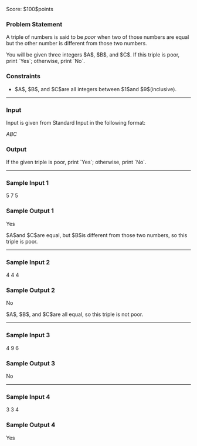 
<div>

<span>

<span>

<p>
Score: $100$points
</p>

<div>

<section>

### **Problem Statement**

<p>
A triple of numbers is said to be 
<em>
poor
</em>
when two of those numbers are equal but the other number is different from those two numbers.
</p>

<p>
You will be given three integers $A$, $B$, and $C$. If this triple is poor, print `Yes`; otherwise, print `No`.
</p>

</section>

</div>

<div>

<section>

### **Constraints**

<ul>

<li>
$A$, $B$, and $C$are all integers between $1$and $9$(inclusive).
</li>

</ul>

</section>

</div>

---

<div>

<div>

<section>

### **Input**

<p>
Input is given from Standard Input in the following format:
</p>

<div>

$A$$B$$C$
</div>

</section>

</div>

<div>

<section>

### **Output**

<p>
If the given triple is poor, print `Yes`; otherwise, print `No`.
</p>

</section>

</div>

</div>

---

<div>

<section>

### **Sample Input 1**

<div>

5 7 5

</div>

</section>

</div>

<div>

<section>

### **Sample Output 1**

<div>

Yes

</div>

<p>
$A$and $C$are equal, but $B$is different from those two numbers, so this triple is poor.
</p>

</section>

</div>

---

<div>

<section>

### **Sample Input 2**

<div>

4 4 4

</div>

</section>

</div>

<div>

<section>

### **Sample Output 2**

<div>

No

</div>

<p>
$A$, $B$, and $C$are all equal, so this triple is not poor.
</p>

</section>

</div>

---

<div>

<section>

### **Sample Input 3**

<div>

4 9 6

</div>

</section>

</div>

<div>

<section>

### **Sample Output 3**

<div>

No

</div>

</section>

</div>

---

<div>

<section>

### **Sample Input 4**

<div>

3 3 4

</div>

</section>

</div>

<div>

<section>

### **Sample Output 4**

<div>

Yes

</div>

</section>

</div>

</span>

</span>

</div>
